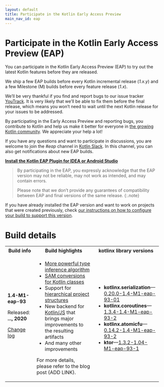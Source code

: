 ```yaml
---
layout: default
title: Participate in the Kotlin Early Access Preview
main_nav_id: eap
---
```


# Participate in the Kotlin Early Access Preview (EAP)

You can participate in the Kotlin Early Access Preview (EAP) to try out the latest Kotlin features before they are released.

We ship a few EAP builds before every Kotlin incremental release (_1.x.y_) and a few Milestone (M) builds before every feature release (_1.x_). 

We’ll be very thankful if you find and report bugs to our issue tracker [YouTrack](https://kotl.in/issue). 
It is very likely that we’ll be able to fix them before the final release, which means you won’t need to wait until the next Kotlin release for your issues to be addressed. 

By participating in the Early Access Preview and reporting bugs, you contribute to Kotlin and help us make it better 
for everyone in [the growing Kotlin community](https://kotlinlang.org/community/). We appreciate your help a lot! 

If you have any questions and want to participate in discussions, you are welcome to join the _#eap_ channel in [Kotlin Slack](https://app.slack.com/client/T09229ZC6/C0KLZSCHF). 
In this channel, you can also get notifications about new EAP builds.

**[Install the Kotlin EAP Plugin for IDEA or Android Studio](install-eap-plugin.html)**

> By participating in the EAP, you expressly acknowledge that the EAP version may not be reliable, may not work as intended, and may contain errors.
>
> Please note that we don’t provide any guarantees of compatibility between EAP and final versions of the same release. 
{:.note}

If you have already installed the EAP version and want to work on projects that were created previously, 
check [our instructions on how to configure your build to support this version](configure-build-for-eap.html). 

# Build details

<table>
    <tr>
        <th>Build info</th>
        <th>Build highlights</th>
        <th>kotlinx library versions</th>
    </tr>
    <tr>
        <td><strong>1.4-M1-eap-93</strong>
            <p> Released: <strong>..., 2020</strong></p>
            <p><a href="https://github.com/JetBrains/kotlin/blob/1.4-M1/ChangeLog.md">Change log</a></p>
        </td>
        <td>
            <ul>
                <li><a href="https://blog.jetbrains.com/kotlin/?p=7836&preview=true#new-type-inference">More powerful type inference algorithm</a></li>
                <li><a href="https://blog.jetbrains.com/kotlin/2019/12/what-to-expect-in-kotlin-1-4-and-beyond/#sam-conversions">SAM conversions for Kotlin classes</a></li>
                <li>Support for <a href="https://blog.jetbrains.com/kotlin/?p=7836&preview=true#hierarchical-project-structure">hierarchical project structures</a></li>
                <li>New backend for <a href="https://blog.jetbrains.com/kotlin/?p=7836&preview=true#kotlin-js">Kotlin/JS</a> that brings major improvements to the resulting artifacts</li>
                <li>And many other improvements</li>
            </ul>
            <p>  For more details, please refer to the blog post (ADD LINK).</p>    
         </td>
        <td>
            <ul>
                <li><strong>kotlinx.serialization</strong>—<a href="https://bintray.com/kotlin/kotlinx/kotlinx.serialization.runtime/0.20.0-1.4-M1-eap-93-01">0.20.0-1.4-M1-eap-93-01</a></li>
                <li><strong>kotlinx.coroutines</strong>—<a href="https://bintray.com/kotlin/kotlinx/kotlinx.coroutines/1.3.4-1.4-M1-eap-93-2">1.3.4-1.4-M1-eap-93-2</a></li>
                <li><strong>kotlinx.atomicfu</strong>—<a href="https://bintray.com/kotlin/kotlinx/kotlinx.atomicfu/0.14.2-1.4-M1-eap-93-2">0.14.2-1.4-M1-eap-93-2</a></li>          
                <li><strong>ktor</strong>—<a href="https://bintray.com/kotlin/ktor/ktor/1.3.2-1.4-M1-eap-93-1">1.3.2-1.04-M1-eap-93-1</a></li>
            </ul>
        </td>
    </tr>
</table>
       

                
                

                

                